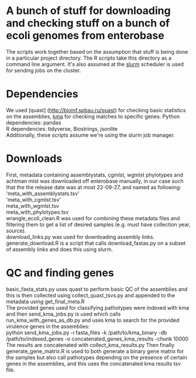 # A bunch of stuff for downloading and checking stuff on a bunch of ecoli genomes from enterobase
The scripts work together based on the assumption that stuff is being done in a particular project directory. The R scripts take this directory as a command line argument. It's also assumed at the [slurm](https://slurm.schedmd.com) scheduler is used for sending jobs on the cluster.
# Dependencies
We used [quast] (http://bioinf.spbau.ru/quast) for checking basic statistics on the assemblies, [kma](https://bitbucket.org/genomicepidemiology/kma/src/master/) for checking matches to specific genes.
Python dependencies: pandas  
R dependencies: tidyverse, Biostrings, jsonlite  
Additionally, these scripts assume we're using the slurm job manager.  
# Downloads
First, metadata containing assemblystats, cgmlst, wgmlst phylotypes and achtman mlst was downloaded off enterobase manually, in our case such that the the release date was at most 22-09-27, and named as following:  
'meta_with_assemblystats.tsv'  
'meta_with_cgmlst.tsv'  
meta_with_wgmlst.tsv  
meta_with_phylotypes.tsv  
wrangle_ecoli_clean.R was used for combining these metadata files and filtering them to get a list of desired samples (e.g. must have collection year, source).  
download_links.py was used for downloading assembly links.  
generate_download.R is a script that calls download_fastas.py on a subset of assembly links and does this using slurm.  
# QC and finding genes
basic_fasta_stats.py uses quast to perform basic QC of the assemblies and this is then collected using collect_quast_tsvs.py and appended to the metadata using get_final_meta.R  
The provided genes used for classifying pathotypes were indexed with kma and then send_kma_jobs.py is used which calls run_kma_with_genes_as_db.py and uses kma to search for the provided virulence genes in the assemblies:  
python send_kma_jobs.py -i fasta_files -k /path/to/kma_binary -db /path/to/indexed_genes -o concatenated_genes_kma_results -chunk 10000  
The results are concatenated with collect_kma_results.py
Then finally generate_gene_matrix.R is used to both generate a binary gene matrix for the samples but also call pathotypes depending on the presence of certain genes in the assemblies, and this uses the concatenated kma results tsv file.
